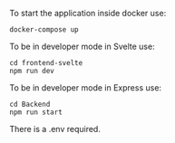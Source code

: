 To start the application inside docker use:
```
docker-compose up
```

To be in developer mode in Svelte use:
```
cd frontend-svelte
npm run dev
```

To be in developer mode in Express use:
```
cd Backend
npm run start
```

There is a .env required.